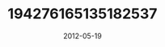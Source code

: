 ---
title: "194276165135182537"
cover: "2012-05-19 08.19.05 194276165135182537_46248401"
photo: "2012-05-19 08.19.05 194276165135182537_46248401"
date: "2012-05-19"
type: "photo"
---